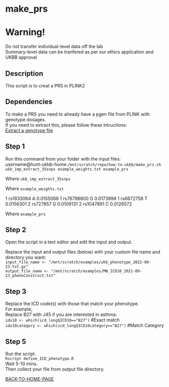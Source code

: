 # make_prs

# Warning!
Do not transfer individual-level data off the lab    
Summary-level data can be tranfered as per our ethics application and UKBB approval   

## Description
This script is to creat a PRS in PLINK2 

## Dependencies
To make a PRS you need to already have a pgen file from PLINK with genotype dosages.    
If you need to extract this, please follow these intructions:        
[Extract a genotype file](https://github.com/hunt-genes/how-to-ukbb/blob/main/extract/extract.md)    

## Step 1
Run this command from your folder with the input files:     
username@hunt-ukbb-home:`/mnt/scratch/repo/how-to-ukbb/make_prs.sh ukb_imp_extract_35snps example_weights.txt example_prs`

Where `ukb_imp_extract_35snps`    

Where `example_weights.txt`    

1	rs1933064	A	0.0155068
1	rs76798800	G	0.0173898
1	rs6672758	T	0.0156301
2	rs727857	G	0.0109131
2	rs1047891	C	0.0126572

Where `example_prs`    

## Step 2
Open the script in a text editor and edit the input and output.     

Replace the input and output files (below) with your custom file name and directory you want:      
`input_file_name <- "/mnt/scratch/examples/ukb_phenotype_2021-09-23.txt.gz"`    
`output_file_name <- "/mnt/scratch/examples/MN_ICD10_2021-09-23_phenoConstruct.txt"`     

## Step 3
Replace the ICD code(s) with those that match your phenotype.  
For example,     
Replace B27 with J45 if you are interested in asthma.    
`idx10 <- which(icd_long$ICD10=="B27")` #Exact match    
`idx10category <- which(icd_long$ICD10category=="B27")` #Match Category     

## Step 5
Run the script.   
`Rscript define_ICD_phenotype.R`    
Wait 5-10 mins.   
Then collect your file from output file directory.     

[BACK-TO-HOME-PAGE](https://github.com/benbrumpton/how-to-ukbb)
